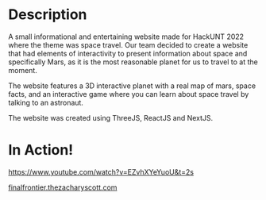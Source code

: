 # Description
A small informational and entertaining website made for HackUNT 2022 where the theme was space travel. Our team decided to create a website that had elements of interactivity to present information about space and specifically Mars, as it is the most reasonable planet for us to travel to at the moment.

The website features a 3D interactive planet with a real map of mars, space facts, and an interactive game where you can learn about space travel by talking to an astronaut. 

The website was created using ThreeJS, ReactJS and NextJS.

# In Action!
https://www.youtube.com/watch?v=EZvhXYeYuoU&t=2s

[finalfrontier.thezacharyscott.com](https://finalfrontier.thezacharyscott.com)
